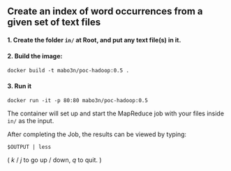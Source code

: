 ## Create an index of word occurrences from a given set of text files

#### 1. Create the folder `in/` at Root, and put any text file(s) in it.

#### 2. Build the image:

```shell
docker build -t mabo3n/poc-hadoop:0.5 .
```

#### 3. Run it

```shell
docker run -it -p 80:80 mabo3n/poc-hadoop:0.5
```

The container will set up and start the MapReduce job with your files inside `in/` as the input.

After completing the Job, the results can be viewed by typing:

```shell
$OUTPUT | less
```

( *k* / *j* to go up / down, *q* to quit. )
